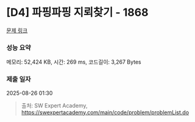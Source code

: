 # [D4] 파핑파핑 지뢰찾기 - 1868 

[문제 링크](https://swexpertacademy.com/main/code/problem/problemDetail.do?contestProbId=AV5LwsHaD1MDFAXc) 

### 성능 요약

메모리: 52,424 KB, 시간: 269 ms, 코드길이: 3,267 Bytes

### 제출 일자

2025-08-26 01:30



> 출처: SW Expert Academy, https://swexpertacademy.com/main/code/problem/problemList.do